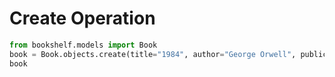 # Create Operation

```python
from bookshelf.models import Book
book = Book.objects.create(title="1984", author="George Orwell", publication_year=1949)
book
